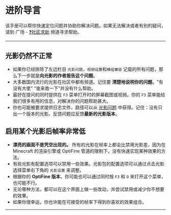 # 进阶导言

该手册可以帮你快速定位问题并协助你解决问题。如果无法解决或者有别的疑问，请到 广场 - [❓社区求助](https://pd.qq.com/s/ly2623ty) 频道寻求帮助。

---

## 光影仍然不正常

- 如果你已经排除了左边栏目 `光影问题`、`视频设置`和`模组兼容` 记载的所有问题，那么下一步就是**向光影的作者报告这个问题**。
- 大多数国内流行的光影在社区中都有频道。记住要 **清楚地说明你的问题**。"有没有大佬” “谁来救一下”并没有什么帮助。
- 最好在提问的同时提供在 `F3` 菜单打开时的屏幕截图或视频。你的 `F3` 菜单能给我们很多有用的信息，对解决你的问题帮助甚大。
- 你也可能被要求提供日志文件，路径可以从 [光影问题](./shaders.md) 中获得。记住：没有只出一个版本的光影。反馈问题应反馈**最新的光影版本**。

## 启用某个光影后帧率非常低

- **漂亮的画面不是凭空出现的。** 所有的光影在帧率上都会比禁用光影差，因为在 Minecraft 的渲染引擎或 OptiFine 管道的限制下，没有快速实现某种效果的方法。
- 有些光影有配置选项可以禁用一些效果。光影包的配置选项可以通过点击光影选择菜单右下角的 `光影设置` 来调整。
- 根据你的 **OptiFine 版本**，你可能也可以通过同时按 `F3` 和 `O` 来打开这个菜单，也可能不行。
- 无论哪种方法，都可以在这个界面上做一些改动，并尝试禁用或减少你不想要的效果。
- 如果你很幸运，你也许能在可接受的帧率下得到你喜欢的效果组合。

---
